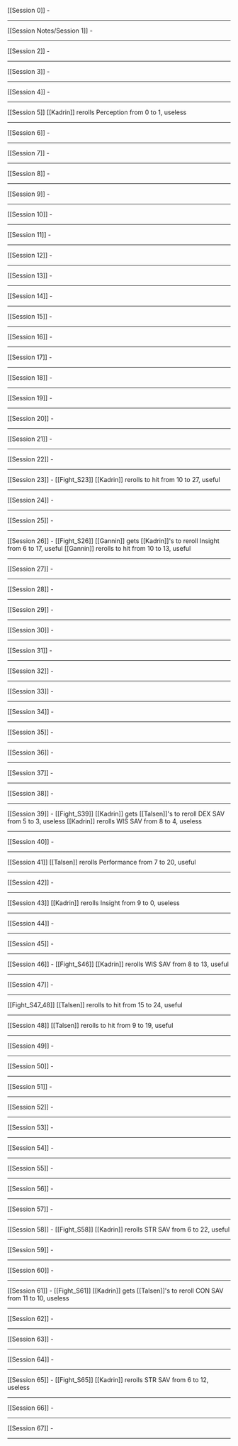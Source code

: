 [[Session 0]]
	-

---

[[Session Notes/Session 1]]
	-

---
[[Session 2]]
	-

---
[[Session 3]]
	-

---
[[Session 4]]
	-

---
[[Session 5]]
[[Kadrin]] rerolls Perception from 0 to 1, useless

---
[[Session 6]]
	-

---
[[Session 7]]
	-

---
[[Session 8]]
	-

---
[[Session 9]]
	-

---
[[Session 10]]
	-

---
[[Session 11]]
	-

---
[[Session 12]]
	-

---
[[Session 13]]
	-

---
[[Session 14]]
	-

---
[[Session 15]]
	-

---
[[Session 16]]
	-

---
[[Session 17]]
	-

---
[[Session 18]]
	-

---
[[Session 19]]
	-

---
[[Session 20]]
	-

---
[[Session 21]]
	-

---
[[Session 22]]
	-

---
[[Session 23]] - [[Fight_S23]]
[[Kadrin]] rerolls to hit from 10 to 27, useful

---
[[Session 24]]
	-

---
[[Session 25]]
	-

---
[[Session 26]] - [[Fight_S26]]
[[Gannin]] gets [[Kadrin]]'s to reroll Insight from 6 to 17, useful
[[Gannin]] rerolls to hit from 10 to 13, useful

---
[[Session 27]]
	-

---
[[Session 28]]
	-

---
[[Session 29]]
	-

---
[[Session 30]]
	-

---
[[Session 31]]
	-

---
[[Session 32]]
	-

---
[[Session 33]]
	-

---
[[Session 34]]
	-

---
[[Session 35]]
	-

---
[[Session 36]]
	-

---
[[Session 37]]
	-

---
[[Session 38]]
	-

---
[[Session 39]] - [[Fight_S39]]
[[Kadrin]] gets [[Talsen]]'s to reroll DEX SAV from 5 to 3, useless
[[Kadrin]] rerolls WIS SAV from 8 to 4, useless

---
[[Session 40]]
	-

---
[[Session 41]]
[[Talsen]] rerolls Performance from 7 to 20, useful

---
[[Session 42]]
	-

---
[[Session 43]]
[[Kadrin]] rerolls Insight from 9 to 0, useless

---
[[Session 44]]
	-

---
[[Session 45]]
	-

---
[[Session 46]] - [[Fight_S46]]
[[Kadrin]] rerolls WIS SAV from 8 to 13, useful

---
[[Session 47]]
	-

---
[[Fight_S47_48]]
[[Talsen]] rerolls to hit from 15 to 24, useful

---
[[Session 48]]
[[Talsen]] rerolls to hit from 9 to 19, useful

---
[[Session 49]]
	-

---
[[Session 50]]
	-

---
[[Session 51]]
	-

---
[[Session 52]]
	-

---
[[Session 53]]
	-

---
[[Session 54]]
	-

---
[[Session 55]]
	-

---
[[Session 56]]
	-

---
[[Session 57]]
	-

---
[[Session 58]] - [[Fight_S58]]
[[Kadrin]] rerolls STR SAV from 6 to 22, useful

---
[[Session 59]]
	-

---
[[Session 60]]
	-

---
[[Session 61]] - [[Fight_S61]]
[[Kadrin]] gets [[Talsen]]'s to reroll CON SAV from 11 to 10, useless

---
[[Session 62]]
	-

---
[[Session 63]]
	-

---
[[Session 64]]
	-

---
[[Session 65]] - [[Fight_S65]]
[[Kadrin]] rerolls STR SAV from 6 to 12, useless

---
[[Session 66]]
	-

---
[[Session 67]]
	-

---
